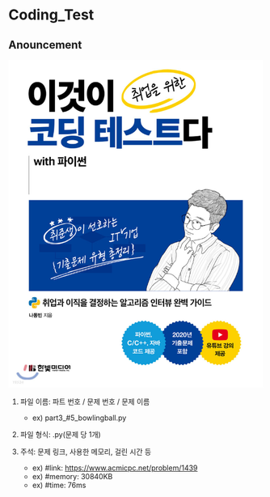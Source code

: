 # Coding_Test

## Anouncement
![textbook.jpg](https://github.com/illizard/coding_test/blob/main/data/textbook.jpg)
1. 파일 이름: 파트 번호 / 문제 번호 / 문제 이름

    - ex) part3_#5_bowlingball.py

2. 파일 형식: .py(문제 당 1개)

3. 주석: 문제 링크, 사용한 메모리, 걸린 시간 등

    - ex) #link: https://www.acmicpc.net/problem/1439
    - ex) #memory: 30840KB
    - ex) #time: 76ms
